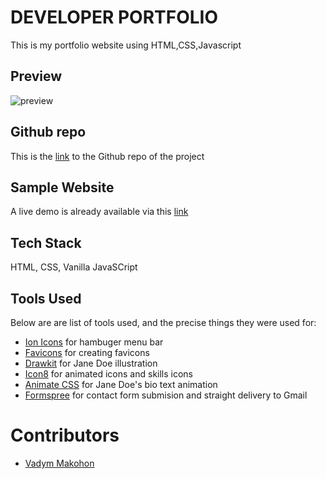 # DEVELOPER PORTFOLIO

This is my portfolio website using HTML,CSS,Javascript

## Preview

![preview](https://github.com/user-attachments/assets/fbdda066-56a5-4548-a911-07d1bc5b2907)

## Github repo

This is the [link](https://github.com/VadymMakohon/portfolio-Lia) to the Github repo of the project

## Sample Website

A live demo is already available via this [link](https://vadymmakohon.github.io/portfolio-Lia/)

## Tech Stack

 HTML, CSS, Vanilla JavaSCript

## Tools Used

Below are are list of tools used, and the precise things they were used for:

- [Ion Icons](https://ionic.io/ionicons) for hambuger menu bar
- [Favicons](https://favicon.io/favicon-converter/) for creating favicons
- [Drawkit](https://www.drawkit.io/) for Jane Doe illustration
- [Icon8](https://icons8.com/) for animated icons and skills icons
- [Animate CSS](https://animate.style/) for Jane Doe's bio text animation
- [Formspree](https://formspree.io/) for contact form submision and straight delivery to Gmail

# Contributors

- [Vadym Makohon](https://github.com/VadymMakohon)
